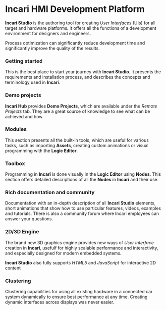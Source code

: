 # Incari HMI Development Platform

**Incari Studio** is the authoring tool for creating *User Interfaces* \(UIs\) for all target and hardware platforms. It offers all the functions of a development environment for designers and engineers.

Process optimization can significantly reduce development time and significantly improve the quality of the results.

### Getting started

This is the best place to start your journey with **Incari Studio**. It presents the requirements and installation process, and describes the concepts and terminology used in **Incari**.

### Demo projects

**Incari Hub** provides **Demo Projects**, which are available under the *Remote Projects* tab. They are a great source of knowledge to see what can be achieved and how.

### Modules

This section presents all the built-in tools, which are useful for various tasks, such as importing **Assets**, creating custom animations or visual programming with the **Logic Editor**.

### Toolbox

Programming in **Incari** is done visually in the **Logic Editor** using **Nodes**. This section offers detailed descriptions of all the **Nodes** in **Incari** and their use.

### Rich documentation and community

Documentation with an in-depth description of all **Incari Studio** elements, short animations that show how to use particular features, videos, examples and tutorials. There is also a community forum where Incari employees can answer your questions.

### 2D/3D Engine

The brand new 3D graphics engine provides new ways of *User Interface* creation in **Incari**, usefulf for highly scalable performance and interactivity, and especially designed for modern embedded systems.

**Incari Studio** also fully supports _HTML5_ and _JavaScript_ for interactive 2D content

### Clustering

Clustering capabilities for using all existing hardware in a connected car system dynamically to ensure best performance at any time. Creating dynamic interfaces across displays was never easier.

